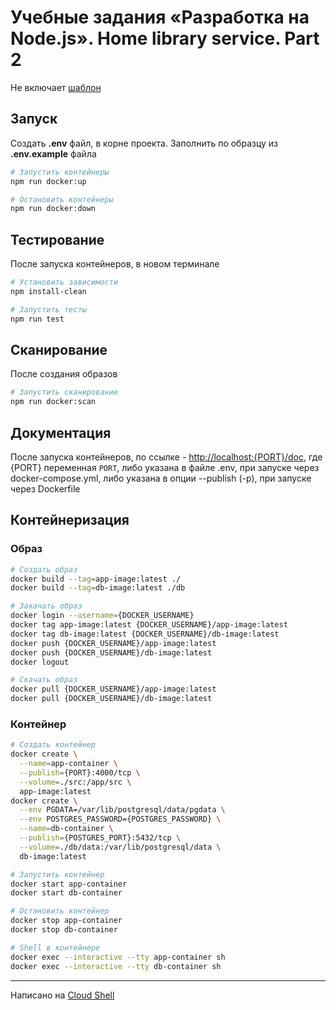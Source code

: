 # Учебные задания «Разработка на Node.js». Home library service. Part 2

Не включает [шаблон](https://github.com/rolling-scopes-school/nodejs-course-template/tree/4f45c36393f30aeb56f31a8e4a943fe6408f98b1)

## Запуск

Создать **.env** файл, в корне проекта. Заполнить по образцу из **.env.example** файла

```bash
# Запустить контейнеры
npm run docker:up

# Остановить контейнеры
npm run docker:down
```

## Тестирование

После запуска контейнеров, в новом терминале

```bash
# Установить зависимости
npm install-clean

# Запустить тесты
npm run test
```

## Сканирование

После создания образов

```bash
# Запустить сканирование
npm run docker:scan
```

## Документация

После запуска контейнеров, по ссылке - [http://localhost:{PORT}/doc](http://localhost:4000/doc), где {PORT} переменная `PORT`, либо указана в файле .env, при запуске через docker-compose.yml, либо указана в опции --publish (-p), при запуске через Dockerfile

## Контейнеризация

### Образ

```bash
# Создать образ
docker build --tag=app-image:latest ./
docker build --tag=db-image:latest ./db

# Закачать образ
docker login --username={DOCKER_USERNAME}
docker tag app-image:latest {DOCKER_USERNAME}/app-image:latest
docker tag db-image:latest {DOCKER_USERNAME}/db-image:latest
docker push {DOCKER_USERNAME}/app-image:latest
docker push {DOCKER_USERNAME}/db-image:latest
docker logout

# Скачать образ
docker pull {DOCKER_USERNAME}/app-image:latest
docker pull {DOCKER_USERNAME}/db-image:latest
```

### Контейнер

```bash
# Создать контейнер
docker create \
  --name=app-container \
  --publish={PORT}:4000/tcp \
  --volume=./src:/app/src \
  app-image:latest
docker create \
  --env PGDATA=/var/lib/postgresql/data/pgdata \
  --env POSTGRES_PASSWORD={POSTGRES_PASSWORD} \
  --name=db-container \
  --publish={POSTGRES_PORT}:5432/tcp \
  --volume=./db/data:/var/lib/postgresql/data \
  db-image:latest

# Запустить контейнер
docker start app-container
docker start db-container

# Остановить контейнер
docker stop app-container
docker stop db-container

# Shell в контейнере
docker exec --interactive --tty app-container sh
docker exec --interactive --tty db-container sh
```

---

Написано на [Cloud Shell](https://shell.cloud.google.com)
